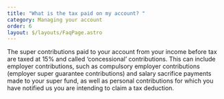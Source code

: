 ```yaml
---
title: "What is the tax paid on my account? "
category: Managing your account
order: 6
layout: $/layouts/FaqPage.astro
---
```

The super contributions paid to your account from your income before tax are taxed at 15% and called ‘concessional’ contributions. This can include employer contributions, such as compulsory employer contributions (employer super guarantee contributions) and salary sacrifice payments made to your super fund, as well as personal contributions for which you have notified us you are intending to claim a tax deduction.